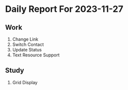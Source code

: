 # Daily Report For 2023-11-27

## Work

1. Change Link
2. Switch Contact
3. Update Status
4. Text Resource Support 

## Study

1. Grid Display



